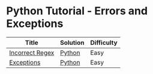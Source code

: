 # Python Tutorial - Errors and Exceptions

| Title | Solution | Difficulty |
| ----- | -------- | ---------- |
| [Incorrect Regex](https://www.hackerrank.com/challenges/incorrect-regex) | [Python](./Incorrect%20Regex/main.py) | Easy |
| [Exceptions](https://www.hackerrank.com/challenges/exceptions) | [Python](./Exceptions/main.py) | Easy |
